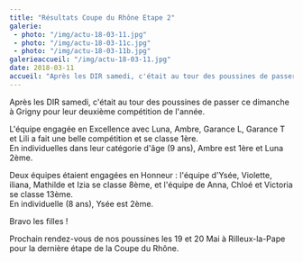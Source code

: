 ```yaml
---
title: "Résultats Coupe du Rhône Etape 2"
galerie:
 - photo: "/img/actu-18-03-11.jpg"
 - photo: "/img/actu-18-03-11c.jpg"
 - photo: "/img/actu-18-03-11b.jpg"
galerieaccueil: "/img/actu-18-03-11.jpg"
date: 2018-03-11
accueil: "Après les DIR samedi, c'était au tour des poussines de passer ce dimanche à Grigny pour leur deuxième compétition de l'année. L'équipe engagée en Excellence"
---
```

Après les DIR samedi, c'était au tour des poussines de passer ce dimanche à Grigny pour leur deuxième compétition de l'année.

L'équipe engagée en Excellence avec Luna, Ambre, Garance L, Garance T et Lili a fait une belle compétition et se classe 1ère.  
En individuelles dans leur catégorie d'âge (9 ans), Ambre est 1ère et Luna 2ème.

Deux équipes étaient engagées en Honneur : l'équipe d'Ysée, Violette, iliana, Mathilde et Izia se classe 8ème, et l'équipe de Anna, Chloé et Victoria se classe 13ème.  
En individuelle (8 ans), Ysée est 2ème.

Bravo les filles !

Prochain rendez-vous de nos poussines les 19 et 20 Mai à Rilleux-la-Pape pour la dernière étape de la Coupe du Rhône.
